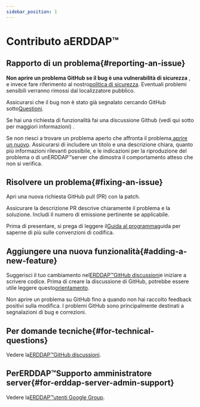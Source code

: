 ```yaml
---
sidebar_position: 1
---
```


# Contributo aERDDAP™
## Rapporto di un problema{#reporting-an-issue} 
 **Non aprire un problema GitHub se il bug è una vulnerabilità di sicurezza** , e invece fare riferimento al nostro[politica di sicurezza](https://github.com/erddap/erddap?tab=security-ov-file). Eventuali problemi sensibili verranno rimossi dal localizzatore pubblico.

Assicurarsi che il bug non è stato già segnalato cercando GitHub sotto[Questioni](https://github.com/ERDDAP/erddap/issues).

Se hai una richiesta di funzionalità fai una discussione Github (vedi qui sotto per maggiori informazioni) .

Se non riesci a trovare un problema aperto che affronta il problema,[aprire un nuovo](https://github.com/ERDDAP/erddap/issues/new). Assicurarsi di includere un titolo e una descrizione chiara, quanto più informazioni rilevanti possibile, e le indicazioni per la riproduzione del problema o di unERDDAP™server che dimostra il comportamento atteso che non si verifica.
## Risolvere un problema{#fixing-an-issue} 
Apri una nuova richiesta GitHub pull (PR) con la patch.

Assicurare la descrizione PR descrive chiaramente il problema e la soluzione. Includi il numero di emissione pertinente se applicabile.

Prima di presentare, si prega di leggere il[Guida al programma](/docs/contributing/programmer-guide)guida per saperne di più sulle convenzioni di codifica.
## Aggiungere una nuova funzionalità{#adding-a-new-feature} 
Suggerisci il tuo cambiamento nel[ERDDAP™GitHub discussioni](https://github.com/ERDDAP/erddap/discussions)e iniziare a scrivere codice. Prima di creare la discussione di GitHub, potrebbe essere utile leggere questo[orientamento](https://github.com/ERDDAP/erddap/discussions/93#discussion-4920427).

Non aprire un problema su GitHub fino a quando non hai raccolto feedback positivi sulla modifica. I problemi GitHub sono principalmente destinati a segnalazioni di bug e correzioni.
## Per domande tecniche{#for-technical-questions} 
Vedere la[ERDDAP™GitHub discussioni](https://github.com/ERDDAP/erddap/discussions).
## PerERDDAP™Supporto amministratore server{#for-erddap-server-admin-support} 
Vedere la[ERDDAP™utenti Google Group](https://groups.google.com/g/erddap).
